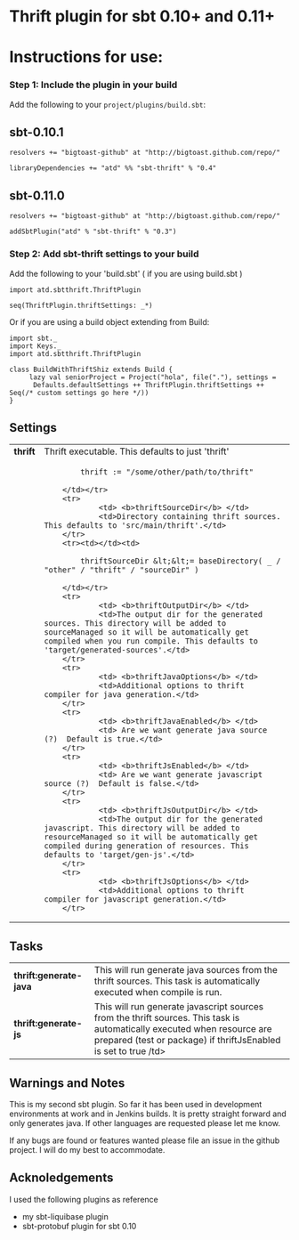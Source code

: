 Thrift plugin for sbt 0.10+ and 0.11+
====================================

# Instructions for use:
### Step 1: Include the plugin in your build

Add the following to your `project/plugins/build.sbt`:

## sbt-0.10.1

    resolvers += "bigtoast-github" at "http://bigtoast.github.com/repo/"

    libraryDependencies += "atd" %% "sbt-thrift" % "0.4"

## sbt-0.11.0

    resolvers += "bigtoast-github" at "http://bigtoast.github.com/repo/"

    addSbtPlugin("atd" % "sbt-thrift" % "0.3")

### Step 2: Add sbt-thrift settings to your build

Add the following to your 'build.sbt' ( if you are using build.sbt )


    import atd.sbtthrift.ThriftPlugin

    seq(ThriftPlugin.thriftSettings: _*)

Or if you are using a build object extending from Build:

    import sbt._
    import Keys._
    import atd.sbtthrift.ThriftPlugin

    class BuildWithThriftShiz extends Build {
         lazy val seniorProject = Project("hola", file("."), settings = 
          Defaults.defaultSettings ++ ThriftPlugin.thriftSettings ++ Seq(/* custom settings go here */))
    }


## Settings

<table>
        <tr>
                <td> <b>thrift</b> </td>
                <td>Thrift executable. This defaults to just 'thrift'</td>
        </tr>
        <tr><td></td><td>

            thrift := "/some/other/path/to/thrift"

        </td></tr>
        <tr>
                <td> <b>thriftSourceDir</b> </td>
                <td>Directory containing thrift sources. This defaults to 'src/main/thrift'.</td>
        </tr>
        <tr><td></td><td>

            thriftSourceDir &lt;&lt;= baseDirectory( _ / "other" / "thrift" / "sourceDir" )

        </td></tr>
        <tr>
                <td> <b>thriftOutputDir</b> </td>
                <td>The output dir for the generated sources. This directory will be added to sourceManaged so it will be automatically get compiled when you run compile. This defaults to 'target/generated-sources'.</td>
        </tr>
        <tr>
                <td> <b>thriftJavaOptions</b> </td>
                <td>Additional options to thrift compiler for java generation.</td>
        </tr>
        <tr>
                <td> <b>thriftJavaEnabled</b> </td>
                <td> Are we want generate java source (?)  Default is true.</td>
        </tr>
        <tr>
                <td> <b>thriftJsEnabled</b> </td>
                <td> Are we want generate javascript source (?)  Default is false.</td>
        </tr>
        <tr>
                <td> <b>thriftJsOutputDir</b> </td>
                <td>The output dir for the generated javascript. This directory will be added to resourceManaged so it will be automatically get compiled during generation of resources. This defaults to 'target/gen-js'.</td>
        </tr>
        <tr>
                <td> <b>thriftJsOptions</b> </td>
                <td>Additional options to thrift compiler for javascript generation.</td>
        </tr>

</table>

## Tasks

<table>
        <tr>
                <td> <b>thrift:generate-java</b> </td>
                <td>This will run generate java sources from the thrift sources. This task is automatically executed when compile is run.</td>
        </tr>
        <tr>
                <td> <b>thrift:generate-js</b> </td>
                <td>This will run generate javascript sources from the thrift sources. This task is automatically executed when resource are prepared (test or package) if thriftJsEnabled is set to true /td>
        </tr>

</table>


Warnings and Notes
------------------
This is my second sbt plugin. So far it has been used in development environments at work and in Jenkins builds. It is pretty straight forward and only generates java. If other languages are requested please let me know.

If any bugs are found or features wanted please file an issue in the github project. I will do my best to accommodate.


Acknoledgements
---------------
I used the following plugins as reference

 * my sbt-liquibase plugin
 * sbt-protobuf plugin for sbt 0.10

